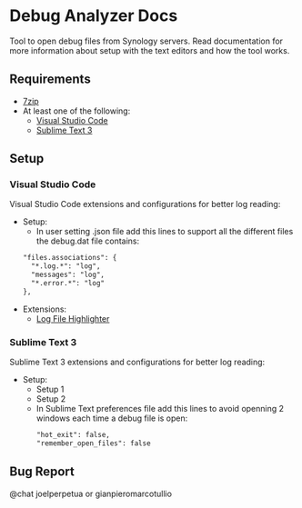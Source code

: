 # Debug Analyzer Docs

Tool to open debug files from Synology servers. Read documentation for more information about setup with the text editors and how the tool works. 

## Requirements
- [7zip](https://www.7-zip.org/download.html)
- At least one of the following:
  - [Visual Studio Code](https://code.visualstudio.com/download)
  - [Sublime Text 3](https://www.sublimetext.com/3)
  
## Setup

### Visual Studio Code
Visual Studio Code extensions and configurations for better log reading:
- Setup:
  - In user setting .json file add this lines to support all the different files the debug.dat file contains:
  ```markdown
  "files.associations": {
    "*.log.*": "log",
    "messages": "log",
    "*.error.*": "log"
  },
  ```
- Extensions:
  - [Log File Highlighter](https://marketplace.visualstudio.com/items?itemName=emilast.LogFileHighlighter&ssr=false#overview)
    
### Sublime Text 3
Sublime Text 3 extensions and configurations for better log reading:
- Setup:
  - Setup 1
  - Setup 2
  - In Sublime Text preferences file add this lines to avoid openning 2 windows each time a debug file is open:
    ```markdown
    "hot_exit": false,
    "remember_open_files": false
    ```


## Bug Report
@chat joelperpetua or gianpieromarcotullio
